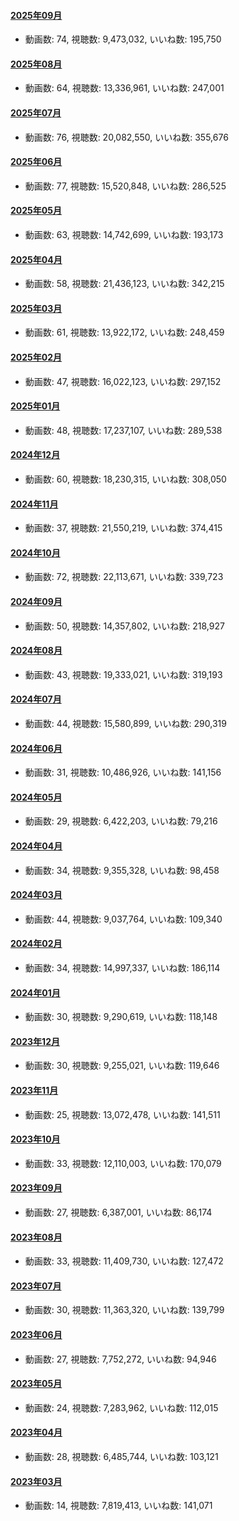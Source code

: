#### [2025年09月](videos/202509 "wikilink")

-   動画数: 74, 視聴数: 9,473,032, いいね数: 195,750

#### [2025年08月](videos/202508 "wikilink")

-   動画数: 64, 視聴数: 13,336,961, いいね数: 247,001

#### [2025年07月](videos/202507 "wikilink")

-   動画数: 76, 視聴数: 20,082,550, いいね数: 355,676

#### [2025年06月](videos/202506 "wikilink")

-   動画数: 77, 視聴数: 15,520,848, いいね数: 286,525

#### [2025年05月](videos/202505 "wikilink")

-   動画数: 63, 視聴数: 14,742,699, いいね数: 193,173

#### [2025年04月](videos/202504 "wikilink")

-   動画数: 58, 視聴数: 21,436,123, いいね数: 342,215

#### [2025年03月](videos/202503 "wikilink")

-   動画数: 61, 視聴数: 13,922,172, いいね数: 248,459

#### [2025年02月](videos/202502 "wikilink")

-   動画数: 47, 視聴数: 16,022,123, いいね数: 297,152

#### [2025年01月](videos/202501 "wikilink")

-   動画数: 48, 視聴数: 17,237,107, いいね数: 289,538

#### [2024年12月](videos/202412 "wikilink")

-   動画数: 60, 視聴数: 18,230,315, いいね数: 308,050

#### [2024年11月](videos/202411 "wikilink")

-   動画数: 37, 視聴数: 21,550,219, いいね数: 374,415

#### [2024年10月](videos/202410 "wikilink")

-   動画数: 72, 視聴数: 22,113,671, いいね数: 339,723

#### [2024年09月](videos/202409 "wikilink")

-   動画数: 50, 視聴数: 14,357,802, いいね数: 218,927

#### [2024年08月](videos/202408 "wikilink")

-   動画数: 43, 視聴数: 19,333,021, いいね数: 319,193

#### [2024年07月](videos/202407 "wikilink")

-   動画数: 44, 視聴数: 15,580,899, いいね数: 290,319

#### [2024年06月](videos/202406 "wikilink")

-   動画数: 31, 視聴数: 10,486,926, いいね数: 141,156

#### [2024年05月](videos/202405 "wikilink")

-   動画数: 29, 視聴数: 6,422,203, いいね数: 79,216

#### [2024年04月](videos/202404 "wikilink")

-   動画数: 34, 視聴数: 9,355,328, いいね数: 98,458

#### [2024年03月](videos/202403 "wikilink")

-   動画数: 44, 視聴数: 9,037,764, いいね数: 109,340

#### [2024年02月](videos/202402 "wikilink")

-   動画数: 34, 視聴数: 14,997,337, いいね数: 186,114

#### [2024年01月](videos/202401 "wikilink")

-   動画数: 30, 視聴数: 9,290,619, いいね数: 118,148

#### [2023年12月](videos/202312 "wikilink")

-   動画数: 30, 視聴数: 9,255,021, いいね数: 119,646

#### [2023年11月](videos/202311 "wikilink")

-   動画数: 25, 視聴数: 13,072,478, いいね数: 141,511

#### [2023年10月](videos/202310 "wikilink")

-   動画数: 33, 視聴数: 12,110,003, いいね数: 170,079

#### [2023年09月](videos/202309 "wikilink")

-   動画数: 27, 視聴数: 6,387,001, いいね数: 86,174

#### [2023年08月](videos/202308 "wikilink")

-   動画数: 33, 視聴数: 11,409,730, いいね数: 127,472

#### [2023年07月](videos/202307 "wikilink")

-   動画数: 30, 視聴数: 11,363,320, いいね数: 139,799

#### [2023年06月](videos/202306 "wikilink")

-   動画数: 27, 視聴数: 7,752,272, いいね数: 94,946

#### [2023年05月](videos/202305 "wikilink")

-   動画数: 24, 視聴数: 7,283,962, いいね数: 112,015

#### [2023年04月](videos/202304 "wikilink")

-   動画数: 28, 視聴数: 6,485,744, いいね数: 103,121

#### [2023年03月](videos/202303 "wikilink")

-   動画数: 14, 視聴数: 7,819,413, いいね数: 141,071

